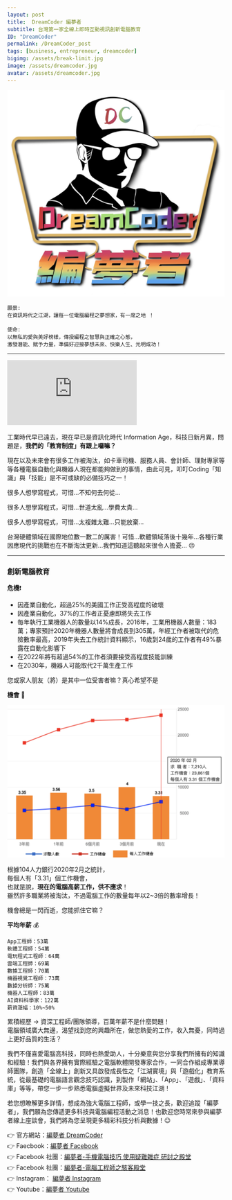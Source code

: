 ```yaml
---
layout: post
title:  DreamCoder 編夢者 
subtitle: 台灣第一家全線上即時互動視訊創新電腦教育
ID: "DreamCoder"
permalink: /DreamCoder_post
tags: [business, entrepreneur, dreamcoder]
bigimg: /assets/break-limit.jpg
image: /assets/dreamcoder.jpg
avatar: /assets/dreamcoder.jpg
---
```


![Dreamcoder logo](/assets/dreamcoder.jpg)

```
願景: 
在資訊時代之江湖，讓每一位電腦編程之夢想家，有一席之地 ！  

使命: 
以無私的愛與美好榜樣，傳授編程之智慧與正確之心態，
激發潛能、賦予力量，準備好迎接夢想未來、快樂人生、光明成功！
```

---

<div class="embed-video">
<iframe src="https://www.youtube.com/embed/KlvUD-YwKOc" frameborder="0" allow="accelerometer; autoplay; encrypted-media; gyroscope; picture-in-picture" allowfullscreen></iframe>
</div>

工業時代早已遠去，現在早已是資訊化時代 Information Age，科技日新月異，問題是，<b>我們的「教育制度」有跟上囉嘛？</b>

現在以及未來會有很多工作被淘汰，如卡車司機、服務人員、會計師、理財專家等等各種電腦自動化與機器人現在都能夠做到的事情，由此可見，叩叮Coding「知識」與「技能」是不可或缺的必備技巧之一！

很多人想學寫程式，可惜…不知何去何從...

很多人想學寫程式，可惜…世道太亂…學費太貴...

很多人想學寫程式，可惜…太複雜太難…只能放棄...

台灣硬體領域在國際地位數一數二的厲害！可惜...軟體領域落後十幾年...各種行業因應現代的挑戰也在不斷淘汰更新...我們知道這聽起來很令人擔憂... :persevere:

---

### 創新電腦教育

<b>危機</b>:heavy_exclamation_mark:

* 因產業自動化，超過25%的美國工作正受高程度的破壞
* 因產業自動化，37%的工作者正憂慮即將失去工作
* 每年執行工業機器人的數量以14%成長，2016年，工業用機器人數量：183萬；專家預計2020年機器人數量將會成長到305萬，年經工作者被取代的危險數率最高，2019年失去工作統計資料顯示，16歲到24歲的工作者有49%暴露在自動化影響下
* 在2022年將有超過54%的工作者須要接受高程度技能訓練
* 在2030年，機器人可能取代2千萬生產工作

您或家人朋友（將）是其中一位受害者嘛？真心希望不是

<b>機會</b> :gift_heart:

![2020 職缺統計](/assets/2020-computer-job-stat.png)

根據104人力銀行2020年2月之統計，  
每個人有「3.31」個工作機會，  
也就是說，<b>現在的電腦高薪工作，供不應求</b>！  
雖然許多職業將被淘汰，不過電腦工作的數量每年以2~3倍的數率增長！

機會總是一閃而逝，您能抓住它嘛？

<b>平均年薪</b> :moneybag:

```
App工程師：53萬  
軟體工程師：54萬  
電玩程式工程師：64萬  
雲端工程師：69萬  
數據工程師：70萬  
機器視覺工程師：73萬  
數據分析師：75萬  
機器人工程師：83萬  
AI資料科學家：122萬  
薪資漲幅：10%~50%  
```

累積經歷 -> 資深工程師/團隊領導，百萬年薪不是什麼問題！  
電腦領域廣大無邊，渴望找到您的興趣所在，做您熱愛的工作，收入無憂，同時過上更好品質的生活？

我們不僅喜愛電腦高科技，同時也熱愛助人，十分樂意與您分享我們所擁有的知識和經驗！我們與各界擁有實際經驗之電腦軟體開發專家合作，一同合作組成專業導師團隊，創造「全線上」創新又具啟發成長性之「江湖實境」與「遊戲化」教育系統，從最基礎的電腦語言觀念技巧認識，到製作「網站」、「App」、「遊戲」、「資料庫」等等，帶您一步一步熟悉電腦虛擬世界及未來科技江湖！

若您想瞭解更多詳情，想成為強大電腦工程師，或學一技之長，歡迎追蹤「編夢者」，我們願為您傳遞更多科技與電腦編程活動之消息！也歡迎您時常來參與編夢者線上座談會，我們將為您呈現更多精彩科技分析與數據！:wink:

:point_right: 官方網站：[編夢者 DreamCoder]  
:point_right: Faecbook：[編夢者 Facebook]  
:point_right: Facebook 社團：[編夢者-手機電腦技巧 使用疑難雜症 研討之殿堂]  
:point_right: Facebook 社團：[編夢者-電腦工程師之駭客殿堂]  
:point_right: Instagram： [編夢者 Instagram]  
:point_right: Youtube：[編夢者 Youtube]


[編夢者 DreamCoder]: https://tomyhhc.com
[編夢者 Facebook]: https://www.facebook.com/dreamcoder.tw/
[編夢者 Instagram]: https://www.instagram.com/dreamcoder.tw/
[編夢者 Youtube]: https://www.youtube.com/channel/UCz_uOmu2iDuQt86ZfCrIRCQ
[編夢者-手機電腦技巧 使用疑難雜症 研討之殿堂]: https://www.facebook.com/groups/dc.computer.skills.community/ 
[編夢者-電腦工程師之駭客殿堂]: https://www.facebook.com/groups/dreamcoder.hackers



